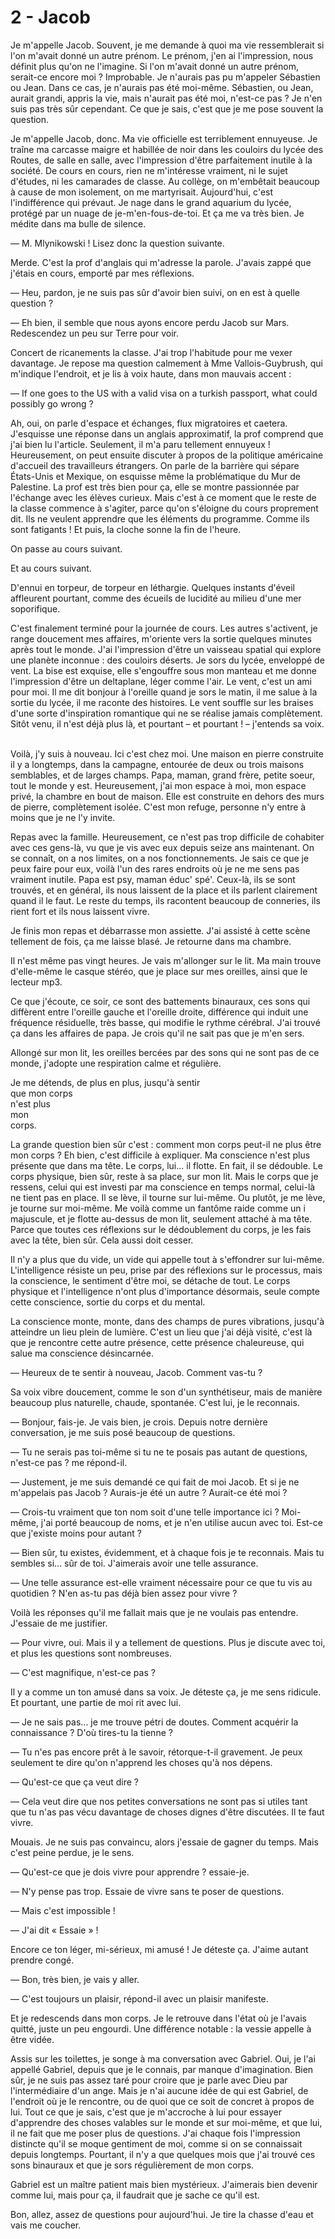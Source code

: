 # 2 - Jacob

Je m'appelle Jacob.
Souvent, je me demande à quoi ma vie ressemblerait si l'on m'avait donné un autre prénom.
Le prénom, j'en ai l'impression, nous définit plus qu'on ne l'imagine.
Si l'on m'avait donné un autre prénom, serait-ce encore moi ? Improbable.
Je n'aurais pas pu m'appeler Sébastien ou Jean.
Dans ce cas, je n'aurais pas été moi-même.
Sébastien, ou Jean, aurait grandi, appris la vie, mais n'aurait pas été moi, n'est-ce pas ?
Je n'en suis pas très sûr cependant.
Ce que je sais, c'est que je me pose souvent la question.

Je m'appelle Jacob, donc.
Ma vie officielle est terriblement ennuyeuse.
Je traîne ma carcasse maigre et habillée de noir dans les couloirs du lycée des Routes, de salle en salle, avec l'impression d'être parfaitement inutile à la société.
De cours en cours, rien ne m'intéresse vraiment, ni le sujet d'études, ni les camarades de classe.
Au collège, on m'embêtait beaucoup à cause de mon isolement, on me martyrisait.
Aujourd'hui, c'est l'indifférence qui prévaut.
Je nage dans le grand aquarium du lycée, protégé par un nuage de je-m'en-fous-de-toi.
Et ça me va très bien.
Je médite dans ma bulle de silence.

— M. Mlynikowski ! Lisez donc la question suivante.

Merde. C'est la prof d'anglais qui m'adresse la parole.
J'avais zappé que j'étais en cours, emporté par mes réflexions.

— Heu, pardon, je ne suis pas sûr d'avoir bien suivi, on en est à quelle question ?

— Eh bien, il semble que nous ayons encore perdu Jacob sur Mars. Redescendez un peu sur Terre pour voir.

Concert de ricanements la classe.
J'ai trop l'habitude pour me vexer davantage.
Je repose ma question calmement à Mme Vallois-Guybrush, qui m'indique l'endroit, et je lis à voix haute, dans mon mauvais accent :

— If one goes to the US with a valid visa on a turkish passport, what could possibly go wrong ?

Ah, oui, on parle d'espace et échanges, flux migratoires et caetera.
J'esquisse une réponse dans un anglais approximatif, la prof comprend que j'ai bien lu l'article.
Seulement, il m'a paru tellement ennuyeux !
Heureusement, on peut ensuite discuter à propos de la politique américaine d'accueil des travailleurs étrangers.
On parle de la barrière qui sépare États-Unis et Mexique, on esquisse même la problématique du Mur de Palestine.
La prof est très bien pour ça, elle se montre passionnée par l'échange avec les élèves curieux.
Mais c'est à ce moment que le reste de la classe commence à s'agiter, parce qu'on s'éloigne du cours proprement dit.
Ils ne veulent apprendre que les éléments du programme.
Comme ils sont fatigants !
Et puis, la cloche sonne la fin de l'heure.

On passe au cours suivant.

Et au cours suivant.

D'ennui en torpeur, de torpeur en léthargie. Quelques instants d'éveil affleurent pourtant, comme des écueils de lucidité au milieu d'une mer soporifique.

C'est finalement terminé pour la journée de cours.
Les autres s'activent, je range doucement mes affaires, m'oriente vers la sortie quelques minutes après tout le monde.
J'ai l'impression d'être un vaisseau spatial qui explore une planète inconnue : des couloirs déserts.
Je sors du lycée, enveloppé de vent.
La bise est exquise, elle s'engouffre sous mon manteau et me donne l'impression d'être un deltaplane, léger comme l'air.
Le vent, c'est un ami pour moi.
Il me dit bonjour à l'oreille quand je sors le matin, il me salue à la sortie du lycée, il me raconte des histoires.
Le vent souffle sur les braises d'une sorte d'inspiration romantique qui ne se réalise jamais complètement.
Sitôt venu, il n'est déjà plus là, et pourtant – et pourtant ! – j'entends sa voix.<br /><br />

Voilà, j'y suis à nouveau. Ici c'est chez moi. Une maison en pierre construite il y a longtemps, dans la campagne, entourée de deux ou trois maisons semblables, et de larges champs. Papa, maman, grand frère, petite soeur, tout le monde y est. Heureusement, j'ai mon espace à moi, mon espace privé, la chambre en bout de maison. Elle est construite en dehors des murs de pierre, complètement isolée. C'est mon refuge, personne n'y entre à moins que je ne l'y invite.

Repas avec la famille.
Heureusement, ce n'est pas trop difficile de cohabiter avec ces gens-là, vu que je vis avec eux depuis seize ans maintenant. On se connaît, on a nos limites, on a nos fonctionnements.
Je sais ce que je peux faire pour eux, voilà l'un des rares endroits où je ne me sens pas vraiment inutile.
Papa est psy, maman éduc' spé'.
Ceux-là, ils se sont trouvés, et en général, ils nous laissent de la place et ils parlent clairement quand il le faut.
Le reste du temps, ils racontent beaucoup de conneries, ils rient fort et ils nous laissent vivre.

Je finis mon repas et débarrasse mon assiette.
J'ai assisté à cette scène tellement de fois, ça me laisse blasé.
Je retourne dans ma chambre.

Il n'est même pas vingt heures.
Je vais m'allonger sur le lit.
Ma main trouve d'elle-même le casque stéréo, que je place sur mes oreilles, ainsi que le lecteur mp3.

Ce que j'écoute, ce soir, ce sont des battements binauraux, ces sons qui diffèrent entre l'oreille gauche et l'oreille droite, différence qui induit une fréquence résiduelle, très basse, qui modifie le rythme cérébral.
J'ai trouvé ça dans les affaires de papa.
Je crois qu'il ne sait pas que je m'en sers.

Allongé sur mon lit, les oreilles bercées par des sons qui ne sont pas de ce monde, j'adopte une respiration calme et régulière.

Je me détends, de plus en plus, jusqu'à sentir  
que mon corps  
n'est plus  
mon  
corps.  

La grande question bien sûr c'est : comment mon corps peut-il ne plus être mon corps ?
Eh bien, c'est difficile à expliquer.
Ma conscience n'est plus présente que dans ma tête.
Le corps, lui... il flotte.
En fait, il se dédouble.
Le corps physique, bien sûr, reste à sa place, sur mon lit.
Mais le corps que je ressens, celui qui est investi par ma conscience en temps normal, celui-là ne tient pas en place.
Il se lève, il tourne sur lui-même.
Ou plutôt, je me lève, je tourne sur moi-même.
Me voilà comme un fantôme raide comme un i majuscule, et je flotte au-dessus de mon lit, seulement attaché à ma tête.
Parce que toutes ces réflexions sur le dédoublement du corps, je les fais avec la tête, bien sûr.
Cela aussi doit cesser.

Il n'y a plus que du vide, un vide qui appelle tout à s'effondrer sur lui-même.
L'intelligence résiste un peu, prise par des réflexions sur le processus, mais la conscience, le sentiment d'être moi, se détache de tout.
Le corps physique et l'intelligence n'ont plus d'importance désormais, seule compte cette conscience, sortie du corps et du mental.

La conscience monte, monte, dans des champs de pures vibrations, jusqu'à atteindre un lieu plein de lumière.
C'est un lieu que j'ai déjà visité, c'est là que je rencontre cette autre présence, cette présence chaleureuse, qui salue ma conscience désincarnée.

— Heureux de te sentir à nouveau, Jacob. Comment vas-tu ?

Sa voix vibre doucement, comme le son d'un synthétiseur, mais de manière beaucoup plus naturelle, chaude, spontanée.
C'est lui, je le reconnais.

— Bonjour, fais-je. Je vais bien, je crois. Depuis notre dernière conversation, je me suis posé beaucoup de questions.

— Tu ne serais pas toi-même si tu ne te posais pas autant de questions, n'est-ce pas ? me répond-il.

— Justement, je me suis demandé ce qui fait de moi Jacob. Et si je ne m'appelais pas Jacob ? Aurais-je été un autre ? Aurait-ce été moi ?

— Crois-tu vraiment que ton nom soit d'une telle importance ici ? Moi-même, j'ai porté beaucoup de noms, et je n'en utilise aucun avec toi. Est-ce que j'existe moins pour autant ?

— Bien sûr, tu existes, évidemment, et à chaque fois je te reconnais. Mais tu sembles si... sûr de toi. J'aimerais avoir une telle assurance.

— Une telle assurance est-elle vraiment nécessaire pour ce que tu vis au quotidien ? N'en as-tu pas déjà bien assez pour vivre ?

Voilà les réponses qu'il me fallait mais que je ne voulais pas entendre. J'essaie de me justifier.

— Pour vivre, oui. Mais il y a tellement de questions. Plus je discute avec toi, et plus les questions sont nombreuses.

— C'est magnifique, n'est-ce pas ?

Il y a comme un ton amusé dans sa voix.
Je déteste ça, je me sens ridicule.
Et pourtant, une partie de moi rit avec lui.

— Je ne sais pas... je me trouve pétri de doutes. Comment acquérir la connaissance ? D'où tires-tu la tienne ?

— Tu n'es pas encore prêt à le savoir, rétorque-t-il gravement. Je peux seulement te dire qu'on n'apprend les choses qu'à nos dépens.

— Qu'est-ce que ça veut dire ?

— Cela veut dire que nos petites conversations ne sont pas si utiles tant que tu n'as pas vécu davantage de choses dignes d'être discutées. Il te faut vivre.

Mouais. Je ne suis pas convaincu, alors j'essaie de gagner du temps.
Mais c'est peine perdue, je le sens.

— Qu'est-ce que je dois vivre pour apprendre ? essaie-je.

— N'y pense pas trop. Essaie de vivre sans te poser de questions.

— Mais c'est impossible !

— J'ai dit « Essaie » !

Encore ce ton léger, mi-sérieux, mi amusé ! Je déteste ça. J'aime autant prendre congé.

— Bon, très bien, je vais y aller.

— C'est toujours un plaisir, répond-il avec un plaisir manifeste.

Et je redescends dans mon corps. Je le retrouve dans l'état où je l'avais quitté, juste un peu engourdi.
Une différence notable : la vessie appelle à être vidée.

Assis sur les toilettes, je songe à ma conversation avec Gabriel.
Oui, je l'ai appellé Gabriel, depuis que je le connais, par manque d'imagination.
Bien sûr, je ne suis pas assez taré pour croire que je parle avec Dieu par l'intermédiaire d'un ange.
Mais je n'ai aucune idée de qui est Gabriel, de l'endroit où je le rencontre, ou de quoi que ce soit de concret à propos de lui.
Tout ce que je sais, c'est que je m'accroche à lui pour essayer d'apprendre des choses valables sur le monde et sur moi-même, et que lui, il ne fait que me poser plus de questions.
J'ai chaque fois l'impression distincte qu'il se moque gentiment de moi, comme si on se connaissait depuis longtemps.
Pourtant, il n'y a que quelques mois que j'ai trouvé ces sons binauraux et que je sors régulièrement de mon corps.

Gabriel est un maître patient mais bien mystérieux.
J'aimerais bien devenir comme lui, mais pour ça, il faudrait que je sache ce qu'il est.

Bon, allez, assez de questions pour aujourd'hui. Je tire la chasse d'eau et vais me coucher.
